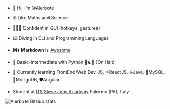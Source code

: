- 👋 Hi, I’m @Aierbote
- 🤓 Like Maths and Science
- 👨🏻‍💻 Confident in GUI (hotkeys, gestures)
- ⌨️ Diving in CLI and Programming Languages
- **M**⬇️ **Markdown** is [Awesome][0]
- 🌿 Basic-Intermediate with Python 💙☯💛 (On Halt)
- 🌱 Currently learning FrontEnd/Web Dev JS, ⚛️ReactJS, ☕️Java, 🐘MySQL, 🍃MongoDB, 🛡Angular

- Student at [ITS Steve Jobs Academy][1] Palermo (PA), Italy

![Aierbote GitHub stats](https://github-readme-stats.vercel.app/api?username=Aierbote&show_icons=true)


<!---
Aierbote/Aierbote is a ✨ special ✨ repository because its `README.md` (this file) appears on your GitHub profile.
You can click the Preview link to take a look at your changes.
--->
[0]: https://gist.github.com/Aierbote/3be1758d19803030acac001064e5b90a "That's why I contributed to a gist to remap Italian Keyboard for Devs"
[1]: https://stevejobs.academy/
